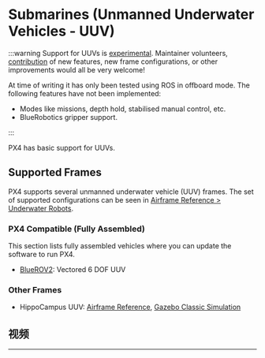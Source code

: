 # Submarines (Unmanned Underwater Vehicles - UUV)

<LinkedBadge type="warning" text="Experimental" url="../airframes/#experimental-vehicles"/>

:::warning
Support for UUVs is [experimental](../airframes/index.md#experimental-vehicles). Maintainer volunteers, [contribution](../contribute/index.md) of new features, new frame configurations, or other improvements would all be very welcome!

At time of writing it has only been tested using ROS in offboard mode. The following features have not been implemented:

- Modes like missions, depth hold, stabilised manual control, etc.
- BlueRobotics gripper support.

:::

PX4 has basic support for UUVs.

## Supported Frames

PX4 supports several unmanned underwater vehicle (UUV) frames. The set of supported configurations can be seen in [Airframe Reference > Underwater Robots](../airframes/airframe_reference.md#underwater-robot).

### PX4 Compatible (Fully Assembled)

This section lists fully assembled vehicles where you can update the software to run PX4.

- [BlueROV2](../frames_sub/bluerov2.md): Vectored 6 DOF UUV

### Other Frames

- HippoCampus UUV: [Airframe Reference](../airframes/airframe_reference.md#underwater_robot_underwater_robot_hippocampus_uuv_%28unmanned_underwater_vehicle%29), [Gazebo Classic Simulation](../sim_gazebo_classic/vehicles.md#hippocampus-tuhh-uuv)

## 视频

<lite-youtube videoid="1sUaURmlmT8" title="PX4 on BlueRov Demo"/>

---

<lite-youtube videoid="xSXSoUK-iBM" title="Hippocampus UUV in PX4 SITL Gazebo"/>
